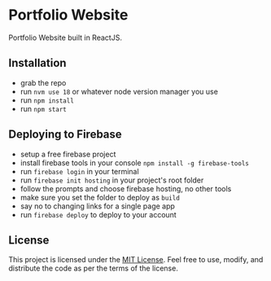 # Portfolio Website

Portfolio Website built in ReactJS.

## Installation

- grab the repo
- run `nvm use 18` or whatever node version manager you use
- run `npm install`
- run `npm start`

## Deploying to Firebase

- setup a free firebase project
- install firebase tools in your console `npm install -g firebase-tools`
- run `firebase login` in your terminal
- run `firebase init hosting` in your project's root folder
- follow the prompts and choose firebase hosting, no other tools
- make sure you set the folder to deploy as `build`
- say no to changing links for a single page app
- run `firebase deploy` to deploy to your account

## License

This project is licensed under the [MIT License](https://opensource.org/licenses/MIT). Feel free to use, modify, and distribute the code as per the terms of the license.
